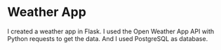 # Weather App

I created a weather app in Flask. I used the Open Weather App API with Python requests to get the data. And I used PostgreSQL as database.
